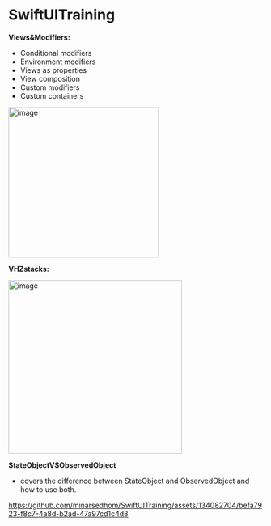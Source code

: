 # SwiftUITraining

**Views&Modifiers:**
- Conditional modifiers
- Environment modifiers
- Views as properties
- View composition
- Custom modifiers
- Custom containers
<img width="297" alt="image" src="https://github.com/minarsedhom/SwiftUITraining/assets/134082704/f3261cb6-feb6-4b5e-a020-92777ad177bf">


**VHZstacks:**

<img width="343" alt="image" src="https://github.com/minarsedhom/SwiftUITraining/assets/134082704/99585eca-1509-4159-8f17-51db50a16c2c">

**StateObjectVSObservedObject**
- covers the difference between StateObject and ObservedObject and how to use both.


https://github.com/minarsedhom/SwiftUITraining/assets/134082704/befa7923-f8c7-4a8d-b2ad-47a97cd1c4d8

